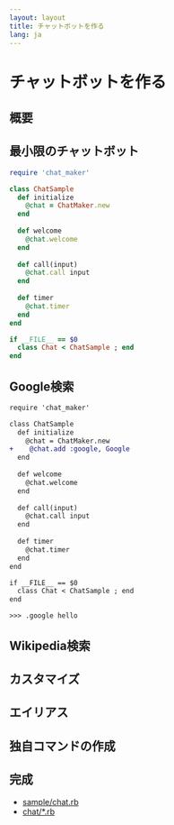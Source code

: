 ```yaml
---
layout: layout
title: チャットボットを作る
lang: ja
---
```

# チャットボットを作る

## 概要

## 最小限のチャットボット

```ruby
require 'chat_maker'

class ChatSample
  def initialize
    @chat = ChatMaker.new
  end
  
  def welcome
    @chat.welcome
  end
  
  def call(input)
    @chat.call input
  end
  
  def timer
    @chat.timer
  end
end

if __FILE__ == $0
  class Chat < ChatSample ; end
end
```

## Google検索

```diff
require 'chat_maker'

class ChatSample
  def initialize
    @chat = ChatMaker.new
+    @chat.add :google, Google
  end
  
  def welcome
    @chat.welcome
  end
  
  def call(input)
    @chat.call input
  end
  
  def timer
    @chat.timer
  end
end

if __FILE__ == $0
  class Chat < ChatSample ; end
end
```

```
>>> .google hello
```

## Wikipedia検索

## カスタマイズ

## エイリアス

## 独自コマンドの作成

## 完成

- [sample/chat.rb](https://github.com/ongaeshi/RubyPico/blob/master/resources/sample/chat.rb)
- [chat/*.rb](https://github.com/ongaeshi/RubyPico/tree/master/resources/chat)
